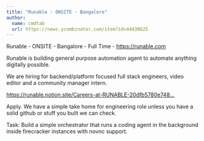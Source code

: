 ```yaml
---
title: "Runable : ONSITE - Bangalore"
author:
  name: cmdtab
  url: https://news.ycombinator.com/item?id=44438625
---
```


<JobNavigation />

Runable - ONSITE - Bangalore - Full Time - <a href="https:&#x2F;&#x2F;runable.com" rel="nofollow">https:&#x2F;&#x2F;runable.com</a>

Runable is building general purpose automation agent to automate anything digitally possible.

We are hiring for backend&#x2F;platform focused full stack engineers, video editor and a community manager intern.

<a href="https:&#x2F;&#x2F;runable.notion.site&#x2F;Careers-at-RUNABLE-20dfb5780e748076bc40ee05a9467ce9" rel="nofollow">https:&#x2F;&#x2F;runable.notion.site&#x2F;Careers-at-RUNABLE-20dfb5780e748...</a>

Apply. We have a simple take home for engineering role unless you have a solid github or stuff you built we can check.

Task: Build a simple orchestrator that runs a coding agent in the background inside firecracker instances with novnc support.
<JobApplication />

